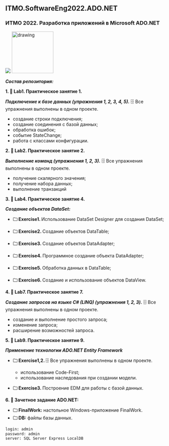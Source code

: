 ## ITMO.SoftwareEng2022.ADO.NET
### ИТМО 2022. Разработка приложений в Microsoft ADO.NET
<img src="http://guttitech.com/phpfusion/infusions/video/images/ado_net.jpg"> <img src="https://ie.wampi.ru/2022/09/26/entityframework.png" alt="drawing" width="130"/>

***Состав репозитория:***

 <strong>1. &#128194; Lab1. Практическое занятие 1. </strong> 
 
***Подключение к базе данных (упражнения 1, 2, 3, 4, 5).***
&#128452; Все упражнения выполнены в одном проекте.
  * создание строки подключения;
  * создание соединения с базой данных;
  * обработка ошибок;
  * событие StateChange;
  * работа с классами конфигурации.

<strong>2. &#128194; Lab2. Практическое занятие 2. </strong> 

***Выполнение команд (упражнения 1, 2, 3).***
&#128452; Все упражнения выполнены в одном проекте.
  * получение скалярного значения;
  * получение набора данных;
  * выполнение транзакций

<strong>3. &#128194; Lab4. Практическое занятие 4. </strong> 

***Создание объектов DataSet:***

+ <strong>&#128448; Exercise1. </strong> Использование DataSet Designer для создания DataSet;

+ <strong>&#128448; Exercise2. </strong> Создание объектов DataTable;

+ <strong>&#128448; Exercise3. </strong> Создание объектов DataAdapter;

+ <strong>&#128448; Exercise4. </strong> Программное создание объекта DataAdapter;

+ <strong>&#128448; Exercise5. </strong> Обработка данных в DataTable;

+ <strong>&#128448; Exercise6. </strong> Создание и использование объектов DataView.

<strong>4. &#128194; Lab7. Практическое занятие 7. </strong> 

***Создание запросов на языке C# (LINQ) (упражнения 1, 2, 3).***
&#128452; Все упражнения выполнены в одном проекте.
  * создание и выполнение простого запроса;
  * изменение запроса;
  * расширение возможностей запроса.

<strong>5. &#128194; Lab9. Практическое занятие 9. </strong> 

***Применение технологии ADO.NET Entity Framework***

+ <strong>&#128448; Exercise1,2. </strong> &#128452; Все упражнения выполнены в одном проекте.
  * использование Code-First;
  * использование наследования при создании модели.

+ <strong>&#128448; Exercise3. </strong> Построение EDM для работы с базой данных.

<strong>6. &#128194; Зачетное задание ADO.NET: </strong> 
    
 + <strong>&#128448; FinalWork:</strong> настольное Windows-приложение FinalWork. 
 + <strong>&#128448; DB:</strong> файлы базы данных.
```diff
login: admin
password: admin
server: SQL Server Express LocalDB
```
  
